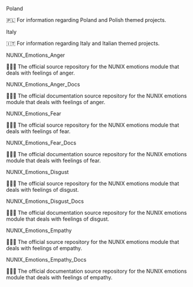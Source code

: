 
Poland

🇵🇱️ For information regarding Poland and Polish themed projects.

Italy

🇮🇹️ For information regarding Italy and Italian themed projects.

NUNIX_Emotions_Anger

🧠️😠️💾️ The official source repository for the NUNIX emotions module that deals with feelings of anger.

NUNIX_Emotions_Anger_Docs

🧠️😠️📖️ The official documentation source repository for the NUNIX emotions module that deals with feelings of anger.

NUNIX_Emotions_Fear

🧠️😨️💾️ The official source repository for the NUNIX emotions module that deals with feelings of fear.

NUNIX_Emotions_Fear_Docs

🧠️😨️📖️ The official documentation source repository for the NUNIX emotions module that deals with feelings of fear.

NUNIX_Emotions_Disgust

🧠️🤢️💾️ The official source repository for the NUNIX emotions module that deals with feelings of disgust.

NUNIX_Emotions_Disgust_Docs

🧠️🤢️📖️ The official documentation source repository for the NUNIX emotions module that deals with feelings of disgust.

NUNIX_Emotions_Empathy

🧠️😊️💾️ The official source repository for the NUNIX emotions module that deals with feelings of empathy.

NUNIX_Emotions_Empathy_Docs

🧠️😊️📖️ The official documentation source repository for the NUNIX emotions module that deals with feelings of empathy.

